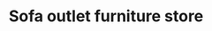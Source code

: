 ---
title: "Sofa outlet furniture store"
url: /karachi/sofa-outlet-furniture-store/
shop: furniture
---